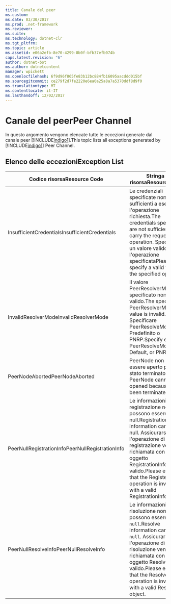 ```yaml
---
title: Canale del peer
ms.custom: 
ms.date: 03/30/2017
ms.prod: .net-framework
ms.reviewer: 
ms.suite: 
ms.technology: dotnet-clr
ms.tgt_pltfrm: 
ms.topic: article
ms.assetid: e06a2efb-8e70-4299-8b0f-bfb37efb074b
caps.latest.revision: "6"
author: dotnet-bot
ms.author: dotnetcontent
manager: wpickett
ms.openlocfilehash: 6f9d96f865fe83b12bc884fb16095aacddd015bf
ms.sourcegitcommit: ce279f2d7fe2220e6ea0a25a8a7a5370ddf8d9f0
ms.translationtype: MT
ms.contentlocale: it-IT
ms.lasthandoff: 12/02/2017
---
```

# <a name="peer-channel"></a><span data-ttu-id="75246-102">Canale del peer</span><span class="sxs-lookup"><span data-stu-id="75246-102">Peer Channel</span></span>
<span data-ttu-id="75246-103">In questo argomento vengono elencate tutte le eccezioni generate dal canale peer [!INCLUDE[indigo1](../../../../../includes/indigo1-md.md)].</span><span class="sxs-lookup"><span data-stu-id="75246-103">This topic lists all exceptions generated by [!INCLUDE[indigo1](../../../../../includes/indigo1-md.md)] Peer Channel.</span></span>  
  
## <a name="exception-list"></a><span data-ttu-id="75246-104">Elenco delle eccezioni</span><span class="sxs-lookup"><span data-stu-id="75246-104">Exception List</span></span>  
  
|<span data-ttu-id="75246-105">Codice risorsa</span><span class="sxs-lookup"><span data-stu-id="75246-105">Resource Code</span></span>|<span data-ttu-id="75246-106">Stringa di risorsa</span><span class="sxs-lookup"><span data-stu-id="75246-106">Resource String</span></span>|  
|-------------------|---------------------|  
|<span data-ttu-id="75246-107">InsufficientCredentials</span><span class="sxs-lookup"><span data-stu-id="75246-107">InsufficientCredentials</span></span>|<span data-ttu-id="75246-108">Le credenziali specificate non sono sufficienti a eseguire l'operazione richiesta.</span><span class="sxs-lookup"><span data-stu-id="75246-108">The credentials specified are not sufficient to carry the requested operation.</span></span> <span data-ttu-id="75246-109">Specificare un valore valido per l'operazione specificata</span><span class="sxs-lookup"><span data-stu-id="75246-109">Please specify a valid value for the specified operation</span></span>|  
|<span data-ttu-id="75246-110">InvalidResolverMode</span><span class="sxs-lookup"><span data-stu-id="75246-110">InvalidResolverMode</span></span>|<span data-ttu-id="75246-111">Il valore PeerResolverMode specificato non è valido.</span><span class="sxs-lookup"><span data-stu-id="75246-111">The specified PeerResolverMode value is invalid.</span></span> <span data-ttu-id="75246-112">Specificare PeerResolveMode.Auto, Predefinito o PNRP.</span><span class="sxs-lookup"><span data-stu-id="75246-112">Specify either PeerResolveMode.Auto, Default, or PNRP.</span></span>|  
|<span data-ttu-id="75246-113">PeerNodeAborted</span><span class="sxs-lookup"><span data-stu-id="75246-113">PeerNodeAborted</span></span>|<span data-ttu-id="75246-114">PeerNode non può essere aperto perché è stato terminato.</span><span class="sxs-lookup"><span data-stu-id="75246-114">The PeerNode cannot be opened because it has been terminated.</span></span>|  
|<span data-ttu-id="75246-115">PeerNullRegistrationInfo</span><span class="sxs-lookup"><span data-stu-id="75246-115">PeerNullRegistrationInfo</span></span>|<span data-ttu-id="75246-116">Le informazioni di registrazione non possono essere null.</span><span class="sxs-lookup"><span data-stu-id="75246-116">Registration information cannot be null.</span></span> <span data-ttu-id="75246-117">Assicurarsi che l'operazione di registrazione venga richiamata con un oggetto RegistrationInfo valido.</span><span class="sxs-lookup"><span data-stu-id="75246-117">Please ensure that the Register operation is invoked with a valid RegistrationInfo object.</span></span>|  
|<span data-ttu-id="75246-118">PeerNullResolveInfo</span><span class="sxs-lookup"><span data-stu-id="75246-118">PeerNullResolveInfo</span></span>|<span data-ttu-id="75246-119">Le informazioni di risoluzione non possono essere `null`.</span><span class="sxs-lookup"><span data-stu-id="75246-119">Resolve information cannot be `null`.</span></span> <span data-ttu-id="75246-120">Assicurarsi che l'operazione di risoluzione venga richiamata con un oggetto ResolveInfo valido.</span><span class="sxs-lookup"><span data-stu-id="75246-120">Please ensure that the Resolve operation is invoked with a valid ResolveInfo object.</span></span>|
